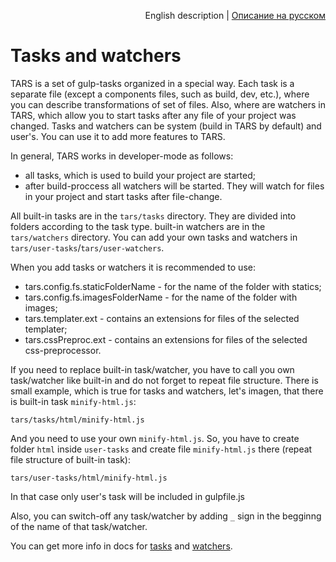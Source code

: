 <p align="right">
English description | <a href="../ru/tasks-and-watchers.md">Описание на русском</a>
</p>

# Tasks and watchers

TARS is a set of gulp-tasks organized in a special way. Each task is a separate file (except a components files, such as build, dev, etc.), where you can describe transformations of set of files. Also, where are watchers in TARS, which allow you to start tasks after any file of your project was changed. Tasks and watchers can be system (build in TARS by default) and user's. You can use it to add more features to TARS.

In general, TARS works in developer-mode as follows:

* all tasks, which is used to build your project are started;
* after build-proccess all watchers will be started. They will watch for files in your project and start tasks after file-change.

All built-in tasks are in the `tars/tasks` directory. They are divided into folders according to the task type. built-in watchers are in the `tars/watchers` directory. You can add your own tasks and watchers in `tars/user-tasks`/`tars/user-watchers`.

When you add tasks or watchers it is recommended to use:

* tars.config.fs.staticFolderName - for the name of the folder with statics;
* tars.config.fs.imagesFolderName - for the name of the folder with images; 
* tars.templater.ext - contains an extensions for files of the selected templater;
* tars.cssPreproc.ext - contains an extensions for files of the selected css-preprocessor.

If you need to replace built-in task/watcher, you have to call you own task/watcher like built-in and do not forget to repeat file structure. There is small example, which is true for tasks and watchers, let's imagen, that there is built-in task `minify-html.js`:

```
tars/tasks/html/minify-html.js
```

And you need to use your own `minify-html.js`. So, you have to create folder `html` inside `user-tasks` and create file `minify-html.js` there (repeat file structure of built-in task):

```
tars/user-tasks/html/minify-html.js
```

In that case only user's task will be included in gulpfile.js

Also, you can switch-off any task/watcher by adding `_` sign in the begginng of the name of that task/watcher.

You can get more info in docs for [tasks](tasks.md) and [watchers](watchers.md).

